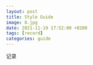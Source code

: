 ```yaml
---
layout: post
title: Style Guide
image: 8.jpg
date: 2021-11-19 17:52:00 +0200
tags: [record]
categories: guide
---
```


记录
